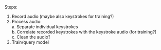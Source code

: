 Steps:
1. Record audio (maybe also keystrokes for training?)
2. Process audio <br>
    a. Separate individual keystrokes<br>
    b. Correlate recorded keystrokes with the keystroke audio (for training?)<br>
    c. Clean the audio?
3. Train/query model